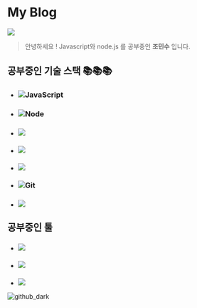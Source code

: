 # My Blog
<a href="https://iceflower.tistory.com/" target="_blank"><img src="https://img.shields.io/badge/Tistory-FFFFFF?style=flat&logo=Tistory&logoColor=black"/></a>


> 안녕하세요 ! Javascript와 node.js 를 공부중인 **조민수** 입니다.  
   

## 공부중인 기술 스택 📚📚📚
* ### ![JavaScript](https://img.shields.io/badge/-JavaScript-%23F7DF1C?style=for-the-badge&logo=javascript&logoColor=000000&labelColor=%23F7DF1C&color=%23FFCE5A)
* ### ![Node](https://img.shields.io/badge/-Nodejs-43853d?style=for-the-badge&logo=Node.js&logoColor=white)
* ### <img src="https://img.shields.io/badge/Express-000000?style=flat&logo=Express&logoColor=white"> 
* ### <img src="https://img.shields.io/badge/MongoDB-47A248?style=flat&logo=MongoDB&logoColor=white">  
* ### <img src="https://img.shields.io/badge/MySQL-4479A1?style=flat&logo=MySQL&logoColor=white">
* ### ![Git](https://img.shields.io/badge/-Git-F05032?style=for-the-badge&logo=git&logoColor=ffffff)
* ### <img src="https://img.shields.io/badge/Visual Studio Code-4479A1?style=flat&logo=Visual Studio Code&logoColor=white">



## 공부중인 툴
* ### <img src="https://img.shields.io/badge/Slack-4A154B?style=flat&logo=Slack&logoColor=white">
* ### <img src="https://img.shields.io/badge/AWS-232F3E?style=flat&logo=Amazon%20AWS&logoColor=white">  
* ### <img src="https://img.shields.io/badge/Notion-FFFFFF?style=flat&logo=Notion&logoColor=black">


![github_dark](https://github-readme-stats.vercel.app/api?username=talli0505&show_icons=true&theme=radical)

